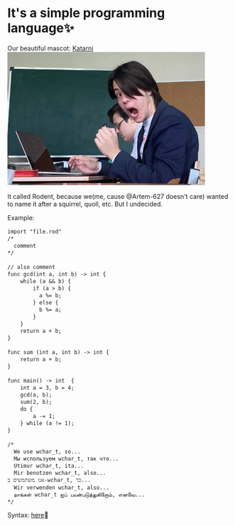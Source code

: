 # It's a simple programming language✨

Our beautiful mascot: [Katarni](https://github.com/Katarni)  
<img src="img/Katarni.jpg" alt="Katarni" height=300px>

It called Rodent, because we(me, cause @Artem-627 doesn't care) wanted to name it after a squirrel, quoll, etc. But I undecided.

Example:

```
import "file.rod"
/*
  comment
*/

// also comment
func gcd(int a, int b) -> int {
    while (a && b) {
        if (a > b) {
          a %= b;
        } else {
          b %= a;
        }
    }
    return a + b;
}

func sum (int a, int b) -> int {
    return a + b;
}

func main() -> int  {
    int a = 3, b = 4;
    gcd(a, b);
    sum(2, b);
    do {
        a -= 1;
    } while (a != 1);
}

/*
  We use wchar_t, so...
  Мы используем wchar_t, так что...
  Utimur wchar_t, ita...
  Mir benotzen wchar_t, also...
אנו משתמשים ב-wchar_t, כך...
  Wir verwenden wchar_t, also...
  நாங்கள் wchar_t ஐப் பயன்படுத்துகிறோம், எனவே...
*/

```

Syntax: [here](https://github.com/odduck41/Rodent/blob/main/docs/Language.md)🎈


